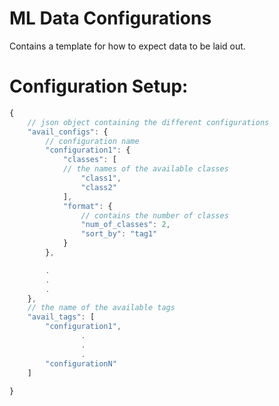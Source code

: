 # ML Data Configurations
Contains a template for how to expect data to be laid out.

# Configuration Setup:
```javascript
{
    // json object containing the different configurations
    "avail_configs": { 
        // configuration name
        "configuration1": {
            "classes": [ 
            // the names of the available classes
                "class1",
                "class2"
            ],
            "format": {
                // contains the number of classes
                "num_of_classes": 2,
                "sort_by": "tag1"
            }
        },

        .
        .
        .
    },
    // the name of the available tags
    "avail_tags": [
        "configuration1",
                .
                .
                .
        "configurationN"
    ]
    
}
```
